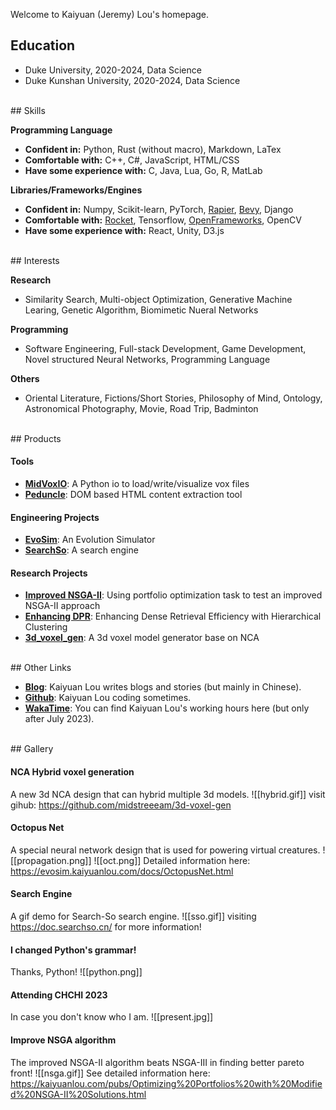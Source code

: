 
Welcome to Kaiyuan (Jeremy) Lou's homepage.
<br>
## Education

- Duke University, 2020-2024, Data Science
- Duke Kunshan University, 2020-2024, Data Science
<br>
## Skills

**Programming Language**
- **Confident in:** Python, Rust (without macro), Markdown, LaTex
- **Comfortable with:** C++, C#, JavaScript, HTML/CSS
- **Have some experience with:** C, Java, Lua, Go, R, MatLab

**Libraries/Frameworks/Engines**
- **Confident in:** Numpy, Scikit-learn, PyTorch, [Rapier](https://rapier.rs/), [Bevy](https://bevyengine.org), Django
- **Comfortable with:** [Rocket](https://rocket.rs/), Tensorflow, [OpenFrameworks](https://openframeworks.cc/), OpenCV
- **Have some experience with:** React, Unity, D3.js
<br>
## Interests

**Research**
- Similarity Search, Multi-object Optimization, Generative Machine Learing, Genetic Algorithm, Biomimetic Nueral Networks

**Programming**
- Software Engineering, Full-stack Development, Game Development, Novel structured Neural Networks, Programming Language

**Others**
- Oriental Literature, Fictions/Short Stories, Philosophy of Mind, Ontology, Astronomical Photography, Movie, Road Trip, Badminton
<br>
## Products

#### Tools
- **[MidVoxIO](https://github.com/midstreeeam/MidVoxIO)**: A Python io to load/write/visualize vox files
- **[Peduncle](https://github.com/midstreeeam/peduncle)**: DOM based HTML content extraction tool
#### Engineering Projects
- **[EvoSim](https://evosim.kaiyuanlou.com/docs/index.html)**: An Evolution Simulator
- **[SearchSo](https://doc.searchso.cn/)**: A search engine
#### Research Projects
- **[Improved NSGA-II](https://github.com/midstreeeam/invest-opt)**: Using portfolio optimization task to test an improved NSGA-II approach
- **[Enhancing DPR](https://github.com/loeeeee/DensePassageRetrieval)**: Enhancing Dense Retrieval Efficiency with Hierarchical Clustering
- **[3d_voxel_gen](https://github.com/midstreeeam/3d-voxel-gen)**: A 3d voxel model generator base on NCA
<br>
## Other Links

- **[Blog](https://midstream.cn)**: Kaiyuan Lou writes blogs and stories (but mainly in Chinese).
- **[Github](https://github.com/midstreeeam)**: Kaiyuan Lou coding sometimes.
- **[WakaTime](https://wakatime.com/@midstream)**: You can find Kaiyuan Lou's working hours here (but only after July 2023).
<br>
## Gallery

#### NCA Hybrid voxel generation
A new 3d NCA design that can hybrid multiple 3d models.
![[hybrid.gif]]
visit gihub: https://github.com/midstreeeam/3d-voxel-gen
<br>
#### Octopus Net
A special neural network design that is used for powering virtual creatures.
![[propagation.png]]
![[oct.png]]
Detailed information here: https://evosim.kaiyuanlou.com/docs/OctopusNet.html
<br>
#### Search Engine
A gif demo for Search-So search engine. 
![[sso.gif]]
visiting https://doc.searchso.cn/ for more information!
<br>
#### I changed Python's grammar!
Thanks, Python!
![[python.png]]
<br>
#### Attending CHCHI 2023
In case you don't know who I am.
![[present.jpg]]
<br>
#### Improve NSGA algorithm
The improved NSGA-II algorithm beats NSGA-III in finding better pareto front!
![[nsga.gif]]
See detailed information here: https://kaiyuanlou.com/pubs/Optimizing%20Portfolios%20with%20Modified%20NSGA-II%20Solutions.html